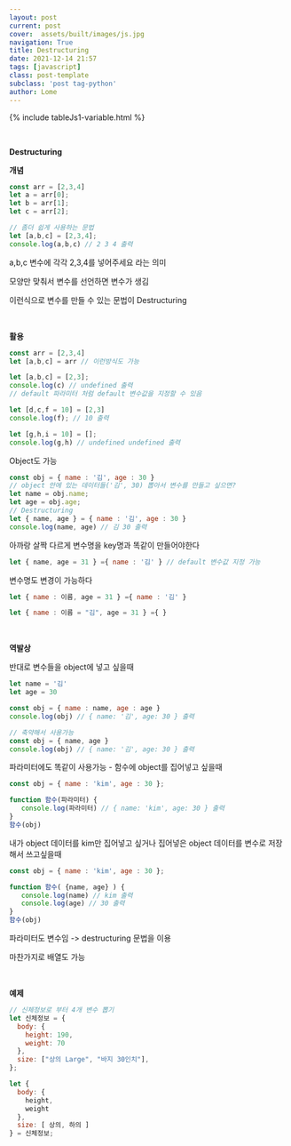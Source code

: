 ```yaml
---
layout: post
current: post
cover:  assets/built/images/js.jpg
navigation: True
title: Destructuring
date: 2021-12-14 21:57
tags: [javascript]
class: post-template
subclass: 'post tag-python'
author: Lome
---
```


<span></span>

{% include tableJs1-variable.html %}

<br>

<strong class="subtitle_fontAwesome">Destructuring</strong>

<strong class="subtitle2_fontAwesome">개념</strong>

~~~Javascript
const arr = [2,3,4]
let a = arr[0];
let b = arr[1];
let c = arr[2];

// 좀더 쉽게 사용하는 문법
let [a,b,c] = [2,3,4];
console.log(a,b,c) // 2 3 4 출력
~~~

a,b,c 변수에 각각 2,3,4를 넣어주세요 라는 의미

모양만 맞춰서 변수를 선언하면 변수가 생김

이런식으로 변수를 만들 수 있는 문법이 Destructuring

<br>

<strong class="subtitle2_fontAwesome">활용</strong>

~~~javascript
const arr = [2,3,4]
let [a,b,c] = arr // 이런방식도 가능
~~~

~~~javascript
let [a,b,c] = [2,3]; 
console.log(c) // undefined 출력
// default 파라미터 처럼 default 변수값을 지정할 수 있음

let [d,c,f = 10] = [2,3]
console.log(f); // 10 출력

let [g,h,i = 10] = []; 
console.log(g,h) // undefined undefined 출력
~~~

Object도 가능

~~~Javascript
const obj = { name : '김', age : 30 } 
// object 안에 있는 데이터들('김', 30) 뽑아서 변수를 만들고 싶으면?
let name = obj.name;
let age = obj.age;
// Destructuring
let { name, age } = { name : '김', age : 30 } 
console.log(name, age) // 김 30 출력
~~~

아까랑 살짝 다르게 변수명을 key명과 똑같이 만들어야한다

~~~javascript
let { name, age = 31 } ={ name : '김' } // default 변수값 지정 가능
~~~

변수명도 변경이 가능하다

~~~javascript
let { name : 이름, age = 31 } ={ name : '김' }
~~~

~~~javascript
let { name : 이름 = "김", age = 31 } ={ }
~~~

<br>

<strong class="subtitle2_fontAwesome">역발상</strong>

반대로 변수들을 object에 넣고 싶을때

~~~javascript
let name = '김'
let age = 30

const obj = { name : name, age : age }
console.log(obj) // { name: '김', age: 30 } 출력
~~~

~~~Javascript
// 축약해서 사용가능
const obj = { name, age }
console.log(obj) // { name: '김', age: 30 } 출력
~~~

파라미터에도 똑같이 사용가능 - 함수에 object를 집어넣고 싶을때

~~~javascript
const obj = { name : 'kim', age : 30 };

function 함수(파라미터) {
   console.log(파라미터) // { name: 'kim', age: 30 } 출력
}
함수(obj)
~~~

내가 object 데이터를 kim만 집어넣고 싶거나 집어넣은 object 데이터를 변수로 저장해서 쓰고싶을때

~~~javascript
const obj = { name : 'kim', age : 30 };

function 함수( {name, age} ) {
   console.log(name) // kim 출력
   console.log(age) // 30 출력
}
함수(obj)
~~~

파라미터도 변수임 -> destructuring 문법을 이용

마찬가지로 배열도 가능

<br>

<strong class="subtitle2_fontAwesome">예제</strong>

~~~javascript
// 신체정보로 부터 4개 변수 뽑기
let 신체정보 = {
  body: {
    height: 190,
    weight: 70
  },
  size: ["상의 Large", "바지 30인치"],
};

let {
  body: {
    height, 
    weight
  },
  size: [ 상의, 하의 ]
} = 신체정보;
~~~